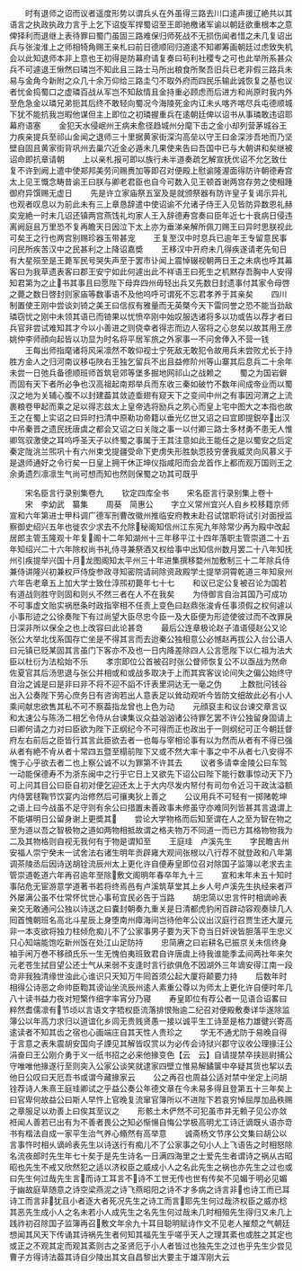 <!-- { "loadSidebar": true } -->
　　时有退师之诏而议者遥度形势以谓兵乆在外虽得三路去川口逺声援辽絶共以其语言之执政执政力言于上乞下诏旋军捍蜀诏至王即驰檄诸军谕以朝廷欲重根本之意俾择利而退继上表待罪曰蜀门虽固三路难保归师死战不无损伤闻者惜之未几复诏出兵与张浚淮上之师相犄角赐王亲札曰前日德顺囘归道逺不知卿筹画朝廷过虑致失机会以此知退师本非上意也王初得是防幕府请复奏曰茍利社稷专之可也此举所系甚众兵不可遽退王愀然曰璘岂不知此且三路士马所出粮食所聚吾旧兵已老非假三路兵未易与金角今新附之众几十余万仰给三路圭勺不取外府而四民乐输此诚恢复之基也议者忧金捣蜀口之虚璘百战从军岂不知敌情且金持重必顾虑而后进方和尚原时我内外至危急金以璘兄弟扼其后终不敢轻向蜀况今海陵死金内讧未乆喀齐喀尽兵屯德顺城下犹不能抗我岂暇他谋但主上即位之初璘握重兵在逺朝廷俾以诏书从事璘敢违诏耶幕府语塞
　　金犯天水侵岷州王病未愈径趋城州分麾下击之金小却列营茅城谷王力疾亲提兵至祁山金闻之退师三十里据黄家街深沟高垒以守王曰金深涉吾地而乃坚壁自固且黄家街背巩州去巢穴近金必遁未几果使来告曰吾国中已与大朝讲和矣继被诏命即抗章请朝
　　上以亲札报可即以族行未半道奏疏乞解宣抚优诏不允乞致仕复不许到阙上遣中使郑邦美劳问赐赉加等即召对便殿上慰谕隆渥面得防许朝德寿宫太上见王慨念畴昔谕王曰朕与卿老君臣也自今可数入见王顿首谢两宫存劳之使相踵御府异馔赐无虚日
　　先是许立家庙祭五室及是就颁祭器有防许皇子复谒示异礼也观者叹息以为前此未有三上章恳辞遣中使诏谕不允诸子侍王入见皆防异数恩礼赫奕宠絶一时未几诏还镇两宫燕饯礼均家人王入辞德寿宫奏曰臣年近七十衰病日侵违离阙庭且万里恐不复再瞻天日因泣下太上亦为垂涕亲解所佩刀赐王曰异时思朕视此可矣王之行也两宫别赐珍器玉带甚宠
　　王复至汉中时息兵已逾年王专留意民事问民所疾苦汉中之民甚利之上降诏嘉奬
　　王移汉中开府未几得疾遂请老先旬日有大星殒至是王薨军民号哭失声至于罢市讣闻上震悼辍视朝两日王之未病也呼其幕客曰为我草遗表客曰郡王安宁如此何遽出此不祥语王曰死生之机黙存吾胸中人安得知君第为之止书其事且曰愿陛下母弃四州毋轻出兵又先数日封遗事付其家令母啓之薨之数日啓封则家庙等数事语不及他呜呼可谓死不忘君孝养于其亲矣
　　四川制置使王刚中尝谈刘锜之美王曰信叔有雅量而无英槩今天下雷同誉之恐不能当劲敌璘窃忧之刚中未领其语已而锜果以忧愤卒刚中始叹服选诸将多以功或告以荐才者曰兵官非尝试难知其才今以小善进之则侥幸者得志而边人宿将之心怠矣以故其用王彦姚仲李师顔向起皆以功显为时名将平居军旅之外家事一不问舍俸入不营一钱
　　王每出师指麾诸将风采凛然不敢仰视士宁死敌无敢犯令故用兵未尝败尤长于持胜方金人之归河南议移屯陜右王独乞留兵不出且益修阶州等山寨其后息兵二十余年未尝一日弛兵备德顺班师首筑皂郊等堡多掘地网祁山之战赖之
　　蜀之为国岩僻而固有天下者所必争也汉高祖起南郑举兵而东收三秦如破竹不数年间成帝业而以蜀汉之地为关辅心腹不以封建葢其敛迹埀翅有窥天下之变间中州之有事因河渭之上流裹粮卷甲起而乘之足以得志兹太上皇帝选将励兵之夙心而皇上宅中图大之本指也故王之在蜀上实诏之曰异时扫清中原勒功帝籍以垂光亿世又诏之曰宜即提鋭卒出汉中吊秦晋之遗民抚唐虞之都会又诏之曰关陇之事一以付卿三路士多材勇不患无人惟卿驾驭激使之耳呜呼圣天子以终蜀之事属于王其注意如此王能任之是以蜀安之后定秦定陇洮兰煕巩十有六州束戈提疆受命下吏虏失形胜埶恧技穷詟我威灵向风慕义于是退师通好之令行矣一日皇上拥干休正坤仪指咸阳而会龙首作上都而观万国则王之余勇遗烈凛凛生气尚可想而知也然则保蜀之功其可既乎





　　宋名臣言行录别集卷九
　　钦定四库全书
　　宋名臣言行录别集上卷十
　　宋　李幼武　纂集
　　周葵　简惠公
　　字立义常州宜兴人自乡校移籍京师宣和六年第进士甲科调广德军刑曹改徽州推临安府教未赴召试馆职将试引对面授监察御史绍兴五年也徙农少求去不允除秘阁知信州江东宪九年除常少再为殿中改起居郎主管玉隆观十年复阁十二年知湖州十三年移平江十四年落职主管崇道二十五年知绍兴二十六年除权尚书礼侍寻兼祭酒又权给事中出知信州数月罢二十八年知抚州引疾提举兴国十月龙图阁知太平州三十年进集撰移婺州加敷制三十二年除兵侍兼侍讲隆兴初兼权戸侍旋参政寻知密院请祠除资政殿学士提举洞霄乾道三年知泉州六年告老章五上加大学士致仕淳煕初薨年七十七
　　和议已定公复被召论为国若有道战则胜守则固和则乆不然三者在人不在我矣
　　为侍御言自治其国乃可成功不可事虚文贻实祸厯条时政指宰相不任责上变色曰赵鼎张浚肻任事须假之权何遽以小事形迹之公徐奏陛下有过尚望大臣尽忠今臣一及大臣便为形迹使彼过而不改罪戾日深非所以保全之也上改容曰此论甚竒
　　最后公连章极论赵子淔语侵赵公又论张公大举北伐系国存亡坐是不得其言而去迨秦公独相意公必憾赵再拔公入台公语人曰元镇已贬某固其言虽门下客亦不及也一日内降差除四人公言愿陛下以仁祖为法大臣以杜衍为法桧始不乐
　　孝宗即位公首被召时张公督师恢复公不以亟战为然命佐夏官其后汤思退与张公并相或和或战多取决于上而其宾客议论间失之偏公始终守自治之诚是曰是非曰非不将不迎不謟不讦表里洞达无一毫之伪
　　上数批问钱谷出入公奏陛下劳心庶务日有咨询若出人意表足以耸动观听今皆防文细故此必有小人乘间献忠欲售其私不可不察葢指龙曾也上色为动
　　元顔裒主和议台谏交章言议和太速公与陈汤二相乞令侍从台谏集议众益汹汹诸公待罪乞罢不许公独留身固请上曰卿何请之力对曰臣欲为陛下正纲纪今不可得而正也政出于一则纲纪可正今朝廷督府左右前后之臣皆行其言此臣欲去者一也每与宰相论事有以为然而从者有不得已强从者有絶不肻从者十常四五暨至榻前陛下又或不然大率十事之中不从者七八安得不愧于心乎欲去者二也上察公诚不以为罪第不许其去
　　议者多请幸金陵公曰车驾一动能保德寿不为浙东闽中之行乎它日上又欲先下诏公曰陛下能行数事惊动天下乃可上问其目公曰臣自初对便乞迎还太上于大内尽发内帑付有司勿令近习干政汰溢额内侍罢毬鞠节饮宴内治修然后可攘夷狄上善之
　　公议用兵不可轻有一掷赌乾坤之语上曰今战虽不足守则有余公曰措置未善政事未修虽守亦难同列皆甚其言退谓上不能堪明日公留身谢上更奬其
　　尝论大学物格而后知至谓在人之至为智在物之至为道以吾之智极物之道如两物相抵故谓之格夫物万不同道一而已方其格物物我为二及其物格则自视无我何有于物是谓知至
　　王庭珪　卢溪先生
　　字民瞻吉州安福人崇宁癸未一试舍法右诸生明年贡辟雍大观间张根以八行荐不就登政和八年第调茶陵丞后因诗送胡铨流辰州太上更化许自便寿皇即位召对除国子监簿以老求去主管崇道乾道六年再召逾年至除敷文阁明年春卒年九十三
　　宣和末年未五十知时事阽危无宦游意学道著书若将终焉邑有卢溪筑草堂其上乡人号卢溪先生执经来者戸外屡满公虽不仕常怀忧世心事茍宜民必告于当路
　　胡忠简以忠言忤时相谪岭表亲交无敢通问公独以诗送之曰嚢封朝奏九重关是日清都虎豹闲百辟动容观奏牍几人囘首愧朝班名高北斗星辰上身堕南州瘴海间岂待他年公议出汉庭行召贾生还大厦元非一本支欲将独力柱倾危痴儿不了公家事男子要为天下竒当日奸谀皆胆落平生忠义只心知端能饱吃新州饭在处江山足防持
　　忠简赓之曰岩耕名已振京关未信终身袖手闲万巻不移顔氏乐一生无愧伯夷班致君自许唐虞上待我谁能季孟间两社年来欠元老苍生拭目望公还士气从来弱不支逢时言行欲俱危不因湖外三年谪安得江南一段竒非我独清缘世浊此心谁识只天知万牛囘首须公起大厦将颠要力持
　　后数年时相得公诗恶之命帅臣鞫其谤讪坐流辰州逺人素重公尊以为师太上更化许自便时年几八十读书益力夜对短檠作细字率宵分乃寝
　　寿皇即位有荐公者一见语合诏畧曰粹然耆儒凛有节顷以言语文字牾权臣流落排恨殆逾二纪召对便殿敷奏详华遂除监簿公以年高力求归以道谊化乡闾无贵贱贤愚一接以诚平生工诗至是格力雄徤兴寄高逺读者不知其齿之宿也心画端庄自其天性人贵珍之
　　学无不通尤防于易晚自得于言意之表朱震胡安国向子諲见其解皆叹赏以为必传会诗狱兴郡守议收公理掾汪公涓奋曰王公刚介勇于义一纸书招之必来他掾变色【云　云】自请提禁卒挟廵尉捕公守唯唯他掾遂行至则突入公家公谈笑就逮家四壁立惟易解鐍箧中卒疑其货也挈以去他日公叹曰天厄吾书或谓今藏掾家云
　　公之再召也周益公适对禁中坐定上问胡铨荐诗人朱熹王庭珪卿试之乎益公奏公年德文章在今未易多得且登第五十三年矣上曰官卑何故益公曰斯人早忤上官晚复流窜官簿所以不进陛下若哀穷悼屈厚加品秩赐之章服足以劝善上曰俟其至议之
　　形骸土木俨然不可犯虽市井无赖子见公亦敛袵闻人善若已出有为不善者畏公之知必惭愓自悔公学极高明尤工诗迁谪既乆语亦竒书有楷法自成一家平生治气养心翛然有高举意
　　诚斋杨文节序公文集曰胡公以言事忤时相乆谪岭表先生以诗送行有痴儿不了公家事之句小人上飞语告之时相怒除名流夜郎时先生年七十矣于是先生诗名一日满四海里之士爱先生者谓诗之祸从古昭昭也先生不戒又欣然犯之适以济权臣之威成小人之名此先生之祸也亦先生之过也或曰先生何过哉先生言而诗工耳言不诗不工世无传也世有传矣不见媚于明必见媚于幽故庭草随意之诗空梁燕泥之诗飞燕昭阳之诗不才多病之诗言非也诗工而已耳诗工而言非犹且小者逐大者死况先生之诗工而言耶先生何过哉济权臣之威亦稔其恶先生成小人之名未若小人成先生之名先生何过哉未几时相殂先生得归又未几上践祚初召除国子监簿再召敷文年余九十耳目聪明赋诗作文不见老人摧颓之气朝廷想闻其风天下传诵其诗祸先生者何知其福先生乎嗟乎天人之理其紊也或胜之其定也或正之不观其定而观其紊则古之圣贤厄于小人者皆过也独先生之过也乎先生少尝见曹子方得诗法葢其诗自少陵出其文自昌黎出大要主于雄浑刚大云
